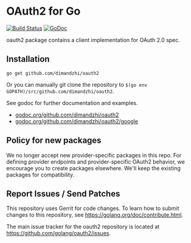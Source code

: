 # OAuth2 for Go

[![Build Status](https://travis-ci.org/golang/oauth2.svg?branch=master)](https://travis-ci.org/golang/oauth2)
[![GoDoc](https://godoc.org/github.com/dimandzhi/oauth2?status.svg)](https://godoc.org/github.com/dimandzhi/oauth2)

oauth2 package contains a client implementation for OAuth 2.0 spec.

## Installation

~~~~
go get github.com/dimandzhi/oauth2
~~~~

Or you can manually git clone the repository to
`$(go env GOPATH)/src/github.com/dimandzhi/oauth2`.

See godoc for further documentation and examples.

* [godoc.org/github.com/dimandzhi/oauth2](http://godoc.org/github.com/dimandzhi/oauth2)
* [godoc.org/github.com/dimandzhi/oauth2/google](http://godoc.org/github.com/dimandzhi/oauth2/google)

## Policy for new packages

We no longer accept new provider-specific packages in this repo. For
defining provider endpoints and provider-specific OAuth2 behavior, we
encourage you to create packages elsewhere. We'll keep the existing
packages for compatibility.

## Report Issues / Send Patches

This repository uses Gerrit for code changes. To learn how to submit changes to
this repository, see https://golang.org/doc/contribute.html.

The main issue tracker for the oauth2 repository is located at
https://github.com/golang/oauth2/issues.
